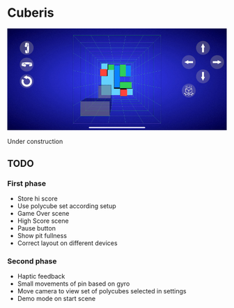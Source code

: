 # Cuberis

![screenshot](gfx/screenshot.gif)

Under construction

## TODO

### First phase

* Store hi score
* Use polycube set according setup
* Game Over scene
* High Score scene
* Pause button
* Show pit fullness
* Correct layout on different devices

### Second phase

* Haptic feedback
* Small movements of pin based on gyro
* Move camera to view set of polycubes selected in settings
* Demo mode on start scene
